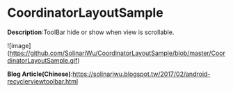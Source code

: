 # CoordinatorLayoutSample
**Description**:ToolBar hide or show when view is scrollable.

![image] (https://github.com/SolinariWu/CoordinatorLayoutSample/blob/master/CoordinatorLayoutSample.gif)

**Blog Article(Chinese)**:https://solinariwu.blogspot.tw/2017/02/android-recyclerviewtoolbar.html

